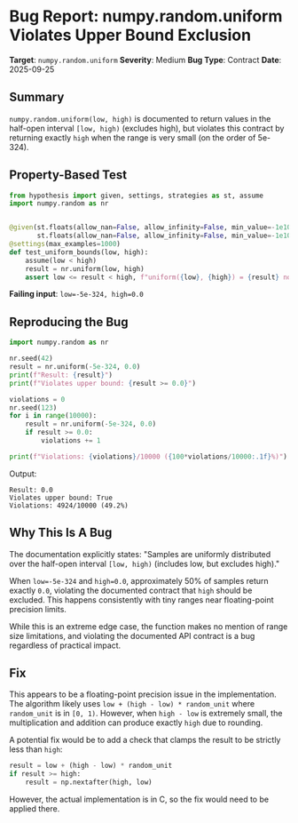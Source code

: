 # Bug Report: numpy.random.uniform Violates Upper Bound Exclusion

**Target**: `numpy.random.uniform`
**Severity**: Medium
**Bug Type**: Contract
**Date**: 2025-09-25

## Summary

`numpy.random.uniform(low, high)` is documented to return values in the half-open interval `[low, high)` (excludes high), but violates this contract by returning exactly `high` when the range is very small (on the order of 5e-324).

## Property-Based Test

```python
from hypothesis import given, settings, strategies as st, assume
import numpy.random as nr


@given(st.floats(allow_nan=False, allow_infinity=False, min_value=-1e10, max_value=1e10),
       st.floats(allow_nan=False, allow_infinity=False, min_value=-1e10, max_value=1e10))
@settings(max_examples=1000)
def test_uniform_bounds(low, high):
    assume(low < high)
    result = nr.uniform(low, high)
    assert low <= result < high, f"uniform({low}, {high}) = {result} not in range"
```

**Failing input**: `low=-5e-324, high=0.0`

## Reproducing the Bug

```python
import numpy.random as nr

nr.seed(42)
result = nr.uniform(-5e-324, 0.0)
print(f"Result: {result}")
print(f"Violates upper bound: {result >= 0.0}")

violations = 0
nr.seed(123)
for i in range(10000):
    result = nr.uniform(-5e-324, 0.0)
    if result >= 0.0:
        violations += 1

print(f"Violations: {violations}/10000 ({100*violations/10000:.1f}%)")
```

Output:
```
Result: 0.0
Violates upper bound: True
Violations: 4924/10000 (49.2%)
```

## Why This Is A Bug

The documentation explicitly states: "Samples are uniformly distributed over the half-open interval `[low, high)` (includes low, but excludes high)."

When `low=-5e-324` and `high=0.0`, approximately 50% of samples return exactly `0.0`, violating the documented contract that `high` should be excluded. This happens consistently with tiny ranges near floating-point precision limits.

While this is an extreme edge case, the function makes no mention of range size limitations, and violating the documented API contract is a bug regardless of practical impact.

## Fix

This appears to be a floating-point precision issue in the implementation. The algorithm likely uses `low + (high - low) * random_unit` where `random_unit` is in `[0, 1)`. However, when `high - low` is extremely small, the multiplication and addition can produce exactly `high` due to rounding.

A potential fix would be to add a check that clamps the result to be strictly less than `high`:

```python
result = low + (high - low) * random_unit
if result >= high:
    result = np.nextafter(high, low)
```

However, the actual implementation is in C, so the fix would need to be applied there.
